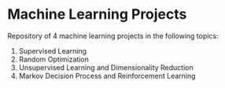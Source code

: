 # Machine Learning Projects 
Repository of 4 machine learning projects in the following topics:
1) Supervised Learning
2) Random Optimization
3) Unsupervised Learning and Dimensionality Reduction
4) Markov Decision Process and Reinforcement Learning

